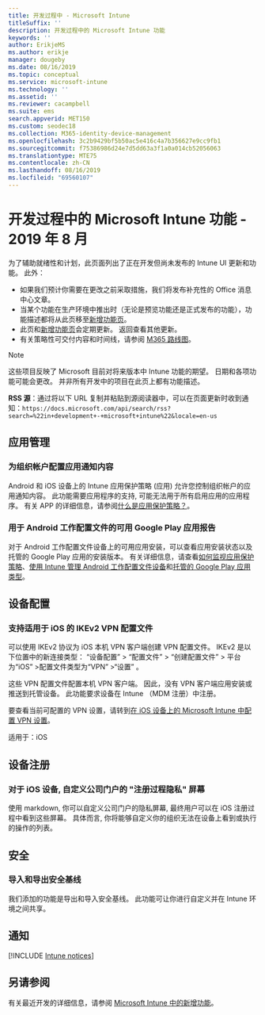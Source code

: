 ```yaml
---
title: 开发过程中 - Microsoft Intune
titleSuffix: ''
description: 开发过程中的 Microsoft Intune 功能
keywords: ''
author: ErikjeMS
ms.author: erikje
manager: dougeby
ms.date: 08/16/2019
ms.topic: conceptual
ms.service: microsoft-intune
ms.technology: ''
ms.assetid: ''
ms.reviewer: cacampbell
ms.suite: ems
search.appverid: MET150
ms.custom: seodec18
ms.collection: M365-identity-device-management
ms.openlocfilehash: 3c2b9429bf5b50ac5e416c4a7b356627e9cc9fb1
ms.sourcegitcommit: f75386986d24e7d5dd63a3f1a0a014cb52056063
ms.translationtype: MTE75
ms.contentlocale: zh-CN
ms.lasthandoff: 08/16/2019
ms.locfileid: "69560107"
---
```

# <a name="in-development-for-microsoft-intune---august-2019"></a>开发过程中的 Microsoft Intune 功能 - 2019 年 8 月

为了辅助就绪性和计划，此页面列出了正在开发但尚未发布的 Intune UI 更新和功能。 此外：

- 如果我们预计你需要在更改之前采取措施，我们将发布补充性的 Office 消息中心文章。
- 当某个功能在生产环境中推出时（无论是预览功能还是正式发布的功能），功能描述都将从此页移至[新增功能页](whats-new.md)。
- 此页和[新增功能页](whats-new.md)会定期更新。 返回查看其他更新。
- 有关策略性可交付内容和时间线，请参阅 [M365 路线图](https://www.microsoft.com/microsoft-365/roadmap?rtc=2&filters=EMS)。

> [!Note]
> 这些项目反映了 Microsoft 目前对将来版本中 Intune 功能的期望。 日期和各项功能可能会更改。 并非所有开发中的项目在此页上都有功能描述。

**RSS 源**：通过将以下 URL 复制并粘贴到源阅读器中，可以在页面更新时收到通知：`https://docs.microsoft.com/api/search/rss?search=%22in+development+-+microsoft+intune%22&locale=en-us`

<!--
## What's coming to Intune in the Azure portal 
## What's coming to Intune apps
## Notices
-->

<!-- Common categories:  
#### App management
#### Device configuration
#### Device enrollment
#### Device management
#### Intune apps
#### Monitor and troubleshoot
#### Role-based access control
#### Security

-->
 
<!-- ***********************************************-->
## <a name="app-management"></a>应用管理

### <a name="configure-app-notification-content-for-organization-accounts----2576686---"></a>为组织帐户配置应用通知内容 <!-- 2576686 -->
Android 和 iOS 设备上的 Intune 应用保护策略 (应用) 允许您控制组织帐户的应用通知内容。 此功能需要应用程序的支持, 可能无法用于所有启用应用的应用程序。 有关 APP 的详细信息，请参阅[什么是应用保护策略？](app-protection-policy.md)。

### <a name="available-google-play-app-reporting-for-android-work-profiles----3041956----"></a>用于 Android 工作配置文件的可用 Google Play 应用报告 <!-- 3041956  -->
对于 Android 工作配置文件设备上的可用应用安装，可以查看应用安装状态以及托管的 Google Play 应用的安装版本。 有关详细信息，请查看[如何监视应用保护策略](app-protection-policies-monitor.md)、[使用 Intune 管理 Android 工作配置文件设备](android-enterprise-overview.md)和[托管的 Google Play 应用类型](apps-add-android-for-work.md#managed-google-play-app-type)。

<!-- ***********************************************-->
## <a name="device-configuration"></a>设备配置

### <a name="support-for-ikev2-vpn-profiles-for-ios----1943438---"></a>支持适用于 iOS 的 IKEv2 VPN 配置文件 <!-- 1943438 -->
可以使用 IKEv2 协议为 iOS 本机 VPN 客户端创建 VPN 配置文件。 IKEv2 是以下位置中的新连接类型：  “设备配置” >   “配置文件” > “创建配置文件”   > 平台为“iOS”  >配置文件类型为“VPN”  >“设置”  。

这些 VPN 配置文件配置本机 VPN 客户端。 因此，没有 VPN 客户端应用安装或推送到托管设备。 此功能要求设备在 Intune （MDM 注册）中注册。

要查看当前可配置的 VPN 设置，请转到[在 iOS 设备上的 Microsoft Intune 中配置 VPN 设置](vpn-settings-ios.md)。

适用于：iOS

<!-- ***********************************************-->
## <a name="device-enrollment"></a>设备注册

### <a name="for-ios-devices-customize-the-enrollment-process-privacy-screen-of-the-company-portal----4394993----"></a>对于 iOS 设备, 自定义公司门户的 "注册过程隐私" 屏幕 <!-- 4394993  -->
使用 markdown, 你可以自定义公司门户的隐私屏幕, 最终用户可以在 iOS 注册过程中看到这些屏幕。 具体而言, 你将能够自定义你的组织无法在设备上看到或执行的操作的列表。

<!-- ***********************************************-->
## <a name="security"></a>安全

### <a name="import-and-export-security-baselines------3408610------------"></a>导入和导出安全基线    <!--3408610          -->  
我们添加的功能是导出和导入安全基线。 此功能可让你进行自定义并在 Intune 环境之间共享。

<!-- ***********************************************-->
## <a name="notices"></a>通知

[!INCLUDE [Intune notices](./includes/intune-notices.md)]

## <a name="see-also"></a>另请参阅
有关最近开发的详细信息，请参阅 [Microsoft Intune 中的新增功能](whats-new.md)。




